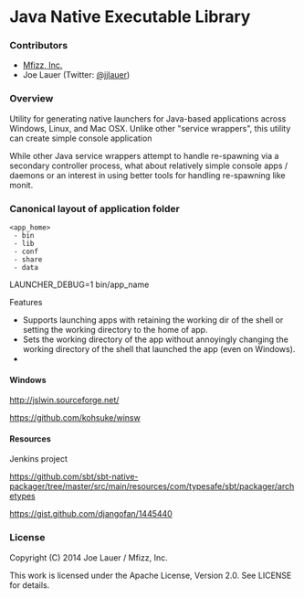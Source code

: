 Java Native Executable Library
==============================

### Contributors

 - [Mfizz, Inc.](http://mfizz.com)
 - Joe Lauer (Twitter: [@jjlauer](http://twitter.com/jjlauer))

### Overview

Utility for generating native launchers for Java-based applications across Windows,
Linux, and Mac OSX. Unlike other "service wrappers", this utility can create
simple console application

While other Java service wrappers attempt to handle re-spawning via a secondary
controller process, what about relatively simple console apps / daemons or
an interest in using better tools for handling re-spawning like monit.

### Canonical layout of application folder

    <app_home>
     - bin
     - lib
     - conf
     - share
     - data


LAUNCHER_DEBUG=1 bin/app_name


Features

 * Supports launching apps with retaining the working dir of the shell or setting
   the working directory to the home of app.
 * Sets the working directory of the app without annoyingly changing the working
   directory of the shell that launched the app (even on Windows).
 * 




#### Windows

http://jslwin.sourceforge.net/

https://github.com/kohsuke/winsw


#### Resources

Jenkins project

https://github.com/sbt/sbt-native-packager/tree/master/src/main/resources/com/typesafe/sbt/packager/archetypes

https://gist.github.com/djangofan/1445440



### License

Copyright (C) 2014 Joe Lauer / Mfizz, Inc.

This work is licensed under the Apache License, Version 2.0. See LICENSE for details.